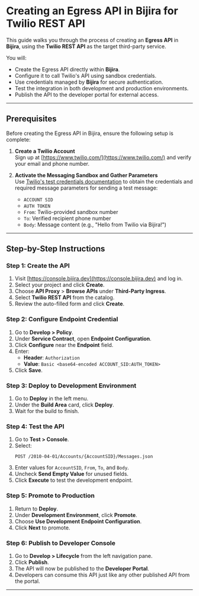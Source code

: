 # Creating an Egress API in Bijira for Twilio REST API

This guide walks you through the process of creating an **Egress API** in **Bijira**, using the **Twilio REST API** as the target third-party service.

You will:

- Create the Egress API directly within **Bijira**.
- Configure it to call Twilio's API using sandbox credentials.
- Use credentials managed by **Bijira** for secure authentication.
- Test the integration in both development and production environments.
- Publish the API to the developer portal for external access.

---

## Prerequisites

Before creating the Egress API in Bijira, ensure the following setup is complete:

1. **Create a Twilio Account**\
   Sign up at [https://www.twilio.com/](https://www.twilio.com/) and verify your email and phone number.

2. **Activate the Messaging Sandbox and Gather Parameters**\
   Use [Twilio's test credentials documentation](https://www.twilio.com/docs/iam/test-credentials#test-sms-messages) to obtain the credentials and required message parameters for sending a test message:

   - `ACCOUNT SID`
   - `AUTH TOKEN`
   - `From`: Twilio-provided sandbox number
   - `To`: Verified recipient phone number
   - `Body`: Message content (e.g., "Hello from Twilio via Bijira!")

---

## Step-by-Step Instructions

### Step 1: Create the API

1. Visit [https://console.bijira.dev](https://console.bijira.dev) and log in.
2. Select your project and click **Create**.
3. Choose **API Proxy** > **Browse APIs** under **Third-Party Ingress**.
4. Select **Twilio REST API** from the catalog.
5. Review the auto-filled form and click **Create**.

### Step 2: Configure Endpoint Credential

1. Go to **Develop > Policy**.
2. Under **Service Contract**, open **Endpoint Configuration**.
3. Click **Configure** near the **Endpoint** field.
4. Enter:
   - **Header**: `Authorization`
   - **Value**: `Basic <base64-encoded ACCOUNT_SID:AUTH_TOKEN>`
5. Click **Save**.

### Step 3: Deploy to Development Environment

1. Go to **Deploy** in the left menu.
2. Under the **Build Area** card, click **Deploy**.
3. Wait for the build to finish.

### Step 4: Test the API

1. Go to **Test > Console**.
2. Select:
   ```
   POST /2010-04-01/Accounts/{AccountSID}/Messages.json
   ```
3. Enter values for `AccountSID`, `From`, `To`, and `Body`.
4. Uncheck **Send Empty Value** for unused fields.
5. Click **Execute** to test the development endpoint.

### Step 5: Promote to Production

1. Return to **Deploy**.
2. Under **Development Environment**, click **Promote**.
3. Choose **Use Development Endpoint Configuration**.
4. Click **Next** to promote.

### Step 6: Publish to Developer Console

1. Go to **Develop > Lifecycle** from the left navigation pane.
2. Click **Publish**.
3. The API will now be published to the **Developer Portal**.
4. Developers can consume this API just like any other published API from the portal.

---
